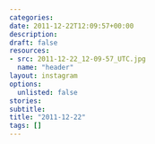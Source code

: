 ```yaml
---
categories:
date: 2011-12-22T12:09:57+00:00
description:
draft: false
resources:
- src: 2011-12-22_12-09-57_UTC.jpg
  name: "header"
layout: instagram
options:
  unlisted: false
stories:
subtitle:
title: "2011-12-22"
tags: []
---
```


 
